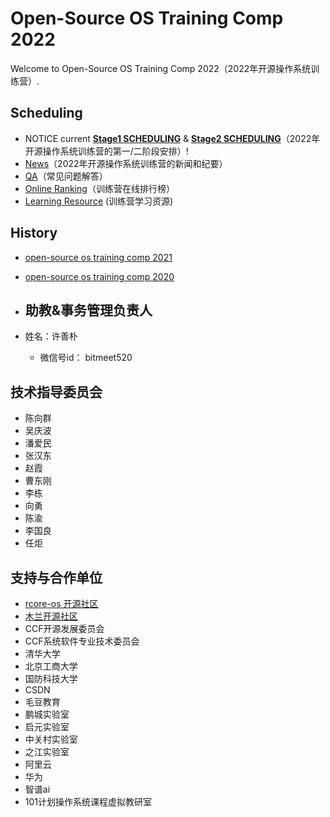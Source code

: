 # Open-Source OS Training Comp 2022

Welcome to Open-Source OS Training Comp 2022（2022年开源操作系统训练营）.
## Scheduling
- NOTICE current [**Stage1 SCHEDULING**](./scheduling.md) & [**Stage2 SCHEDULING**](https://github.com/LearningOS/oscomp-kernel-training)（2022年开源操作系统训练营的第一/二阶段安排）!
- [News](./news.md)（2022年开源操作系统训练营的新闻和纪要）
- [QA](./QA.md)（常见问题解答）
- [Online Ranking](https://learningos.github.io/classroom-grading/)（训练营在线排行榜）
- [Learning Resource](./relatedinfo.md) (训练营学习资源)

## History
- [open-source  os training comp 2021](https://github.com/rcore-os/rCore/wiki/os-tutorial-summer-of-code-2021)
- [open-source  os training  comp 2020](https://github.com/rcore-os/rCore/wiki/os-tutorial-summer-of-code-2020)

- ## 助教&事务管理负责人
- 姓名：许善朴  
   - 微信号id： bitmeet520

## 技术指导委员会
- 陈向群 
- 吴庆波
- 潘爱民
- 张汉东
- 赵霞
- 曹东刚
- 李栋
- 向勇  
- 陈渝
- 李国良
- 任炬

## 支持与合作单位
- [rcore-os 开源社区](https://github.com/rcore-os)
- [木兰开源社区](https://portal.mulanos.cn)
- CCF开源发展委员会
- CCF系统软件专业技术委员会
- 清华大学
- 北京工商大学
- 国防科技大学
- CSDN
- 毛豆教育
- 鹏城实验室
- 启元实验室
- 中关村实验室
- 之江实验室
- 阿里云
- 华为
- 智谱ai
- 101计划操作系统课程虚拟教研室

